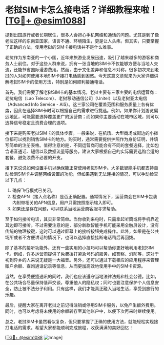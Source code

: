 # 老挝SIM卡怎么接电话？详细教程来啦！[[TG💪+ @esim1088](https://t.me/s/esim1088)]

提到出国旅行或者长期居住，很多人会担心手机网络和通话的问题。尤其是到了像老挝这样的东南亚国家，语言不通、环境陌生，更是让人头疼。但其实，只要掌握了正确的方法，使用老挝的SIM卡接电话并不是什么难事。

老挝作为东南亚的一个小国，近年来旅游业发展迅速，吸引了越来越多的游客和商务人士前往。对于这些人群来说，拥有一张当地的SIM卡不仅能够方便与当地人交流，还能节省国际漫游费用。然而，由于文化差异和信息不对称，很多初次来到老挝的人对如何使用本地SIM卡接打电话感到困惑。今天这篇文章就来为大家详细讲解老挝SIM卡的使用方法，特别是如何顺利接通电话。

首先，我们需要了解老挝SIM卡的基本情况。老挝主要有三家主要的电信运营商：老挝电信（Lao Telecom）、老挝移动通信公司（Unitel）以及老挝亚太电信（Advanced Info Service - AIS）。这三家公司在覆盖范围和服务质量上各有优势，因此在选择SIM卡时可以根据自己的需求进行挑选。例如，如果你计划游览偏远地区，可能需要选择覆盖更广的运营商；而如果你主要活动在城市区域，则可以选择信号稳定且资费合理的选项。

接下来是购买老挝SIM卡的具体步骤。一般来说，在机场、大型商场或街边的小摊位都可以找到销售SIM卡的地方。购买时，通常需要提供护照作为身份证明，并填写简单的注册表格。值得注意的是，不同运营商可能会有不同的套餐选择，比如包含语音通话、短信以及数据流量等服务。建议大家根据自己的实际需要选购合适的套餐，避免浪费不必要的开支。

接下来说说如何设置手机以确保能正常使用老挝SIM卡。大多数智能手机都支持自动检测SIM卡并调整网络设置的功能，但如果遇到无法连接的情况，可以手动检查以下几点：

1. 确保飞行模式已关闭。
2. 检查APN（接入点名称）是否正确配置。通常情况下，运营商会在SIM卡包装内附带相关的APN信息，用户只需按照指示输入即可。
3. 如果还是存在问题，可以联系当地运营商客服寻求帮助。

至于如何接听电话，其实非常简单。当你收到来电时，只需拿起听筒或将手机靠近耳边即可接听。不过需要注意的是，部分新款智能手机可能采用全触屏设计，没有传统的物理按键，这时可以通过屏幕上的接听按钮完成操作。此外，如果是在公共场所或者不方便讲话的情况下，也可以选择直接挂断电话稍后再回拨。

除了基本的接听功能外，还有一些实用的小技巧可以帮助你更好地利用老挝SIM卡。例如，许多运营商提供了免费拨打紧急号码的服务，如警察、消防等，这对于初到异乡的人来说无疑是一大福音。另外，还可以通过下载相应的应用程序来管理账户余额、查询通话记录等信息，从而更加高效地使用手中的SIM卡资源。

当然，在享受便捷通讯的同时，我们也应该遵守当地法律法规和社会公德。比如，在公共场合尽量保持低声交谈，尊重他人的隐私权；同时也要注意保护个人信息安全，防止被不法分子利用。只有这样，我们才能真正融入当地生活，享受到旅行的乐趣。

最后，提醒大家在离开老挝之前记得注销或停用SIM卡服务，以免产生额外费用。同时，也可以考虑将未使用的余额转存至其他账户中，以便下次再来时继续使用。

总之，老挝SIM卡虽然看似复杂，但只要掌握了正确的使用方法，就能轻松实现接打电话的需求。希望大家都能顺利完成旅程，收获满满的美好回忆！

[[TG💪+ @esim1088](https://t.me/s/esim1088) ![Image](https://i.postimg.cc/4NQfJmqS/Snipaste-2025-05-13-00-14-12.png)]